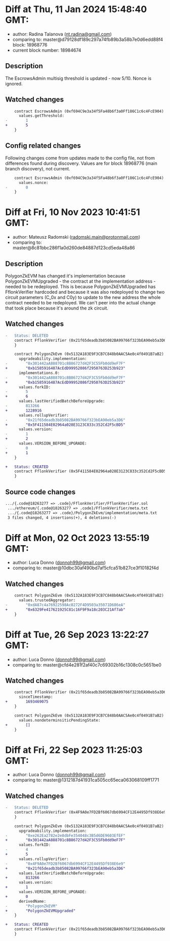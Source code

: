 # Diff at Thu, 11 Jan 2024 15:48:40 GMT:

- author: Radina Talanova (<nt.radina@gmail.com>)
- comparing to: master@d79128df189c297a74fb89b3a58b7e0d6edd88f4 block: 18968776
- current block number: 18984674

## Description

The EscrowsAdmin multisig threshold is updated - now 5/10. Nonce is ignored.

## Watched changes

```diff
    contract EscrowsAdmin (0xf694C9e3a34f5Fa48b6f3a0Ff186C1c6c4FcE904) {
      values.getThreshold:
-        1
+        5
    }
```

## Config related changes

Following changes come from updates made to the config file,
not from differences found during discovery. Values are
for block 18968776 (main branch discovery), not current.

```diff
    contract EscrowsAdmin (0xf694C9e3a34f5Fa48b6f3a0Ff186C1c6c4FcE904) {
      values.nonce:
-        0
    }
```

# Diff at Fri, 10 Nov 2023 10:41:51 GMT:

- author: Mateusz Radomski (<radomski.main@protonmail.com>)
- comparing to: master@8c81bbc286f1a0d260de84887d123cd5eda48a86

## Description

PolygonZkEVM has changed it's implementation because PolygonZkEVMUpgraded - the
contract at the implementation address - needed to be redeployed. This is
because PolygonZkEVMUpgraded has FflonkVerifier hardcoded and because it was
also redeployed to change two circuit parameters (C_0x and C0y) to update to the
new address the whole contract needed to be redeployed. We can't peer into the
actual change that took place because it's around the zk circuit.

## Watched changes

```diff
-   Status: DELETED
    contract FflonkVerifier (0x21f65deadb3b85082BA99766f323bEA90eb5a3D6) {
    }
```

```diff
    contract PolygonZkEvm (0x5132A183E9F3CB7C848b0AAC5Ae0c4f0491B7aB2) {
      upgradeability.implementation:
-        "0x301442aA888701c8B86727d42F3C55Fb0dd9eF7F"
+        "0xb1585916487AcEdD99952086f2950763D253b923"
      implementations.0:
-        "0x301442aA888701c8B86727d42F3C55Fb0dd9eF7F"
+        "0xb1585916487AcEdD99952086f2950763D253b923"
      values.forkID:
-        5
+        6
      values.lastVerifiedBatchBeforeUpgrade:
-        813266
+        1228916
      values.rollupVerifier:
-        "0x21f65deadb3b85082BA99766f323bEA90eb5a3D6"
+        "0x5F411584E02964a028E3123C833c352Cd2F5cBD5"
      values.version:
-        1
+        2
      values.VERSION_BEFORE_UPGRADE:
-        0
+        1
    }
```

```diff
+   Status: CREATED
    contract FflonkVerifier (0x5F411584E02964a028E3123C833c352Cd2F5cBD5) {
    }
```

## Source code changes

```diff
.../{.code@18263277 => .code}/FflonkVerifier/FflonkVerifier.sol       | 4 ++--
 .../ethereum/{.code@18263277 => .code}/FflonkVerifier/meta.txt        | 2 +-
 .../{.code@18263277 => .code}/PolygonZkEvm/implementation/meta.txt    | 2 +-
 3 files changed, 4 insertions(+), 4 deletions(-)
```

# Diff at Mon, 02 Oct 2023 13:55:19 GMT:

- author: Luca Donno (<donnoh99@gmail.com>)
- comparing to: master@10dbc30af490bd7af5cfca51b827ce3f10182f4d

## Watched changes

```diff
    contract PolygonZkEvm (0x5132A183E9F3CB7C848b0AAC5Ae0c4f0491B7aB2) {
      values.trustedAggregator:
-        "0xdA87c4a76922598Ac0272F4D9503a35071D686eA"
+        "0x6329Fe417621925C81c16F9F9a18c203C21Af7ab"
    }
```

# Diff at Tue, 26 Sep 2023 13:22:27 GMT:

- author: Luca Donno (<donnoh99@gmail.com>)
- comparing to: master@cfd4e281f2af40c7c69302b16c1308c0c5651be0

## Watched changes

```diff
    contract FflonkVerifier (0x21f65deadb3b85082BA99766f323bEA90eb5a3D6) {
      sinceTimestamp:
+        1693469075
    }
```

```diff
    contract PolygonZkEvm (0x5132A183E9F3CB7C848b0AAC5Ae0c4f0491B7aB2) {
      values.nondeterminsiticPendingState:
+        []
    }
```

# Diff at Fri, 22 Sep 2023 11:25:03 GMT:

- author: Luca Donno (<donnoh99@gmail.com>)
- comparing to: master@1312187d41931ca505cc65eca063068109ff1771

## Watched changes

```diff
-   Status: DELETED
    contract FflonkVerifier (0x4F9A0e7FD2Bf6067db6994CF12E4495Df938E6e9) {
    }
```

```diff
    contract PolygonZkEvm (0x5132A183E9F3CB7C848b0AAC5Ae0c4f0491B7aB2) {
      upgradeability.implementation:
-        "0xe262Ea2782e2e8dbFe354048c3B5d6DE9603EfEF"
+        "0x301442aA888701c8B86727d42F3C55Fb0dd9eF7F"
      values.forkID:
-        4
+        5
      values.rollupVerifier:
-        "0x4F9A0e7FD2Bf6067db6994CF12E4495Df938E6e9"
+        "0x21f65deadb3b85082BA99766f323bEA90eb5a3D6"
      values.lastVerifiedBatchBeforeUpgrade:
+        813266
      values.version:
+        1
      values.VERSION_BEFORE_UPGRADE:
+        0
      derivedName:
-        "PolygonZkEVM"
+        "PolygonZkEVMUpgraded"
    }
```

```diff
+   Status: CREATED
    contract FflonkVerifier (0x21f65deadb3b85082BA99766f323bEA90eb5a3D6) {
    }
```
